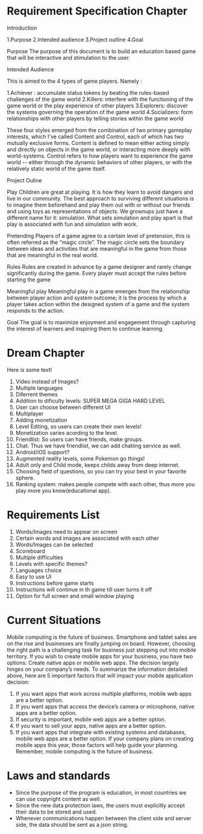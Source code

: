 
# Requirement Specification Chapter

Introduction

1.Purpose
2.Intended audience
3.Project outline
4.Goal

Purpose
The purpose of this document is to build an education based game that will be interactive and stimulation to the user. 

Intended Audience

This is aimed to the 4 types of game players. Namely :

1.Achiever : accumulate status tokens by beating the rules-based challenges of the game world
2.Killers: interfere with the functioning of the game world or the play experience of other players
3.Explorers: discover the systems governing the operation of the game world
4.Socializers: form relationships with other players by telling stories within the game world

These four styles emerged from the combination of two primary gameplay interests, which I've called Content and Control, each of which has two mutually exclusive forms. Content is defined to mean either acting simply and directly on objects in the game world, or interacting more deeply with world-systems. Control refers to how players want to experience the game world -- either through the dynamic behaviors of other players, or with the relatively static world of the game itself.

Project Ouline

Play 
Children are great at playing. It is how they learn to avoid dangers and live in
our community. The best approach to surviving different situations is to imagine
them beforehand and play them out with or without our friends and using toys
as representations of objects. We grownups just have a different name for it:
simulation. What sets simulation and play apart is that play is associated with
fun and simulation with work. 

Pretending 
Players of a game agree to a certain level of pretension, this is often referred as
the “magic circle”. The magic circle sets the boundary between ideas and
activities that are meaningful in the game from those that are meaningful in the
real world. 
 
Rules 
Rules are created in advance by a game designer and rarely change
significantly during the game. Every player must accept the rules before starting
the game 

Meaningful play
Meaningful play in a game emerges from the relationship between player action
and system outcome; it is the process by which a player takes action within the
designed system of a game and the system responds to the action.

Goal
The goal is to maximize enjoyment and engagement through capturing the interest of learners and inspiring them to continue learning.

# Dream Chapter

Here is some text!

1. Video instead of Images?
2. Multiple languages
3. Diferrent themes
4. Addition to dificulty levels: SUPER MEGA GIGA HARD LEVEL
5. User can choose between different UI
6. Multiplayer
7. Adding monetization
8. Level Editing, so users can create their own levels!
9. Monetization varies acording to the level.
10. Friendlist: So users can have friends, make groups.
11. Chat. Thus we have friendlist, we can add chatiing service as well.
12. Android/iOS support?
13. Augmented reality levels, some Pokemon go things!
14. Adult only and Child mode, keeps childs away from deep internet.
15. Choosing field of questions, so you can try your best in your favorite sphere.
16. Ranking system: makes people compete with each other, thus more you play more you know(educational app).

# Requirements List
1. Words/Images need to appear on screen
2. Certain words and images are associated with each other
3. Words/Images can be selected
4. Scoreboard 
5. Multiple difficulties
6. Levels with specific themes?
7. Languages choice
8. Easy to use UI
9. Instructions before game starts
10. Instructions will continue in th game till user turns it off
11. Option for full screen and small window playing

# Current Situations  
Mobile computing is the future of business. Smartphone and tablet sales are on the rise and businesses are finally jumping on board. However, choosing the right path is a challenging task for business just stepping out into mobile territory. If you wish to create mobile apps for your business, you have two options: Create native apps or mobile web apps. The decision largely hinges on your company’s needs. 
To summarize the information detailed above, here are 5 important factors that will impact your mobile application decision:
1. If you want apps that work across multiple platforms, mobile web apps are a better option. 
2. If you want apps that access the device’s camera or microphone, native apps are a better option. 
3. If security is important, mobile web apps are a better option. 
4. If you want to sell your apps, native apps are a better option. 
5. If you want apps that integrate with existing systems and databases, mobile web apps are a better option. 
If your company plans on creating mobile apps this year, those factors will help guide your planning. Remember, mobile computing is the future of business.

# Laws and standards
- Since the purpose of the program is education, in most countries we can use copyright content as well.
- Since the new data protection laws, the users must explicitly accept their data to be stored and used.
- Whenever communications happen between the client side and server side, the data should be sent as a json string.


